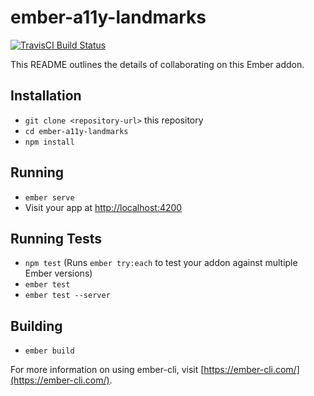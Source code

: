 # ember-a11y-landmarks
[![TravisCI Build Status](https://img.shields.io/travis/MelSumner/ember-a11y-landmarks/master.svg?label=TravisCI)](https://travis-ci.org/MelSumner/ember-a11y-landmarks)

This README outlines the details of collaborating on this Ember addon.

## Installation

* `git clone <repository-url>` this repository
* `cd ember-a11y-landmarks`
* `npm install`

## Running

* `ember serve`
* Visit your app at [http://localhost:4200](http://localhost:4200)

## Running Tests

* `npm test` (Runs `ember try:each` to test your addon against multiple Ember versions)
* `ember test`
* `ember test --server`

## Building

* `ember build`

For more information on using ember-cli, visit [https://ember-cli.com/](https://ember-cli.com/).
